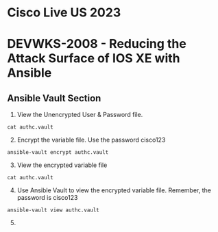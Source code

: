 # Cisco Live US 2023
# DEVWKS-2008 - Reducing the Attack Surface of IOS XE with Ansible

## Ansible Vault Section




1. View the Unencrypted User & Password file.

```cat authc.vault```

2. Encrypt the variable file. 
Use the password cisco123 

```ansible-vault encrypt authc.vault```
    
3. View the encrypted variable file

```cat authc.vault```
    
4. Use Ansible Vault to view the encrypted variable file. 
Remember, the password is cisco123

```ansible-vault view authc.vault```
  
5.   
  
  
  
  
  
  
